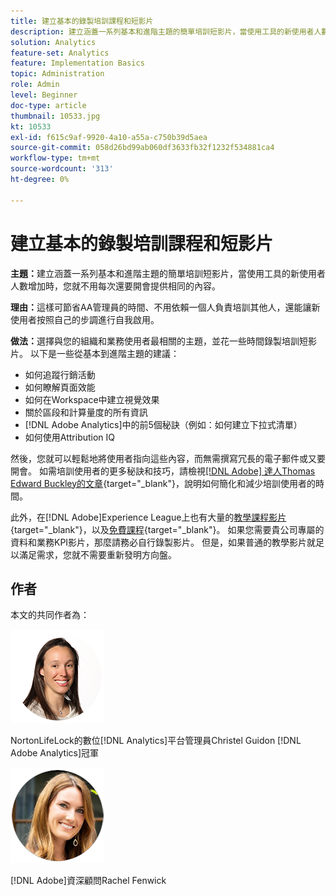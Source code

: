 ```yaml
---
title: 建立基本的錄製培訓課程和短影片
description: 建立涵蓋一系列基本和進階主題的簡單培訓短影片，當使用工具的新使用者人數增加時，您就不用每次還要開會提供相同的內容。
solution: Analytics
feature-set: Analytics
feature: Implementation Basics
topic: Administration
role: Admin
level: Beginner
doc-type: article
thumbnail: 10533.jpg
kt: 10533
exl-id: f615c9af-9920-4a10-a55a-c750b39d5aea
source-git-commit: 058d26bd99ab060df3633fb32f1232f534881ca4
workflow-type: tm+mt
source-wordcount: '313'
ht-degree: 0%

---
```


# 建立基本的錄製培訓課程和短影片

**主題：**&#x200B;建立涵蓋一系列基本和進階主題的簡單培訓短影片，當使用工具的新使用者人數增加時，您就不用每次還要開會提供相同的內容。

**理由：**&#x200B;這樣可節省AA管理員的時間、不用依賴一個人負責培訓其他人，還能讓新使用者按照自己的步調進行自我啟用。

**做法：**&#x200B;選擇與您的組織和業務使用者最相關的主題，並花一些時間錄製培訓短影片。 以下是一些從基本到進階主題的建議：

* 如何追蹤行銷活動
* 如何瞭解頁面效能
* 如何在Workspace中建立視覺效果
* 關於區段和計算量度的所有資訊
* [!DNL Adobe Analytics]中的前5個秘訣（例如：如何建立下拉式清單）
* 如何使用Attribution IQ

然後，您就可以輕鬆地將使用者指向這些內容，而無需撰寫冗長的電子郵件或又要開會。 如需培訓使用者的更多秘訣和技巧，請檢視[[!DNL Adobe] 達人Thomas Edward Buckley的文章](https://experienceleague.adobe.com/docs/analytics-learn/tutorials/administration/key-admin-skills/simplify-training-users.html?lang=zh-Hant){target="_blank"}，說明如何簡化和減少培訓使用者的時間。

此外，在[!DNL Adobe]Experience League上也有大量的[教學課程影片](https://experienceleague.adobe.com/docs/analytics-learn/tutorials/overview.html?lang=zh-Hant){target="_blank"}，以及[免費課程](https://experienceleague.adobe.com/zh-hant?lang=en#dashboard/learning){target="_blank"}。 如果您需要貴公司專屬的資料和業務KPI影片，那麼請務必自行錄製影片。 但是，如果普通的教學影片就足以滿足需求，您就不需要重新發明方向盤。

## 作者

本文的共同作者為：

![Christel指南](assets/Christel-Headshot-150.png)

NortonLifeLock的數位[!DNL Analytics]平台管理員Christel Guidon
[!DNL Adobe Analytics]冠軍

![Rachel Fenwick](assets/Rachel-Fenwick-150.png)

[!DNL Adobe]資深顧問Rachel Fenwick
